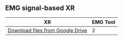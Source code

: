 ## EMG signal-based XR


| XR | EMG Tool |
| --- | --- |
| [Download files from Google Drive](https://drive.google.com/drive/folders/1oRXcFOof6AgO-M4pAZzffKr4szysYMyT?usp=sharing) | 2 |
